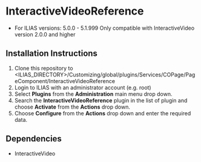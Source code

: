 # InteractiveVideoReference
* For ILIAS versions: 5.0.0 - 5.1.999
Only compatible with InteractiveVideo version 2.0.0 and higher

## Installation Instructions
1. Clone this repository to <ILIAS_DIRECTORY>/Customizing/global/plugins/Services/COPage/PageComponent/InteractiveVideoReference
2. Login to ILIAS with an administrator account (e.g. root)
3. Select **Plugins** from the **Administration** main menu drop down.
4. Search the **InteractiveVideoReference** plugin in the list of plugin and choose **Activate** from the **Actions** drop down.
5. Choose **Configure** from the **Actions** drop down and enter the required data.

## Dependencies
* InteractiveVideo